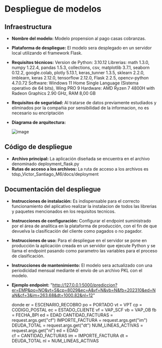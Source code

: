 # Despliegue de modelos

## Infraestructura

- **Nombre del modelo:** Modelo propension al pago casas cobranzas.
- **Plataforma de despliegue:** El modelo sera desplegado en un servidor local utilizando el framework Flask.
- **Requisitos técnicos:** 
	Version de Python: 3.10.12
	Librerias: math 1.3.0, numpy 1.22.4, pandas 1.5.3, collections, csv, matplotlib 3.7.1, seaborn 0.12.2, google.colab, plotly 5.13.1, keras_tunner 1.3.5, sklearn 2.2.0, imblearn, keras 2.12.0, tensorflow 2.12.0, Flask 2.2.5, opencv-python 4.7.0.72
	Software: Windows 11 Home Single Language (Sistema operativo de 64 bits), Wing PRO 9
	Hardware: AMD Ryzen 7 4800H with Radeon Graphics 2.90 GHz, RAM 8,00 GB
- **Requisitos de seguridad:** Al tratarse de datos previamente estudiados y eliminados por la compañia por sensibilidad de la informacion, no es necesario su encriptación
- **Diagrama de arquitectura:**
  
  ![image](https://github.com/socampo737/tdsp_Victor_Santiago_M6/assets/125618328/35f90532-286b-41cd-810c-dd89450c5195)


## Código de despliegue

- **Archivo principal:** La aplicación diseñada se encuentra en el archivo denominado deployment_flask.py
- **Rutas de acceso a los archivos:** La ruta de acceso a los archivos es tdsp_Victor_Santiago_M6/docs/deployment


## Documentación del despliegue

- **Instrucciones de instalación:** Es indispensable para el correcto funcionamiento del aplicativo realizar la instalacion de todos las librerias y paquetes mencionados en los requisitos tecnicos.
- **Instrucciones de configuración:** Configurar el endpoint suministrado por el área de analítica en la plataforma de producción, con el fin de que devuelva la clasificación del cliente como pagados o no pagador.
- **Instrucciones de uso:** Para el despliegue en el servidor se pone en producción la aplicación creada en un servidor que ejecute Python y se llama el endpoint pasando como parametro las variables para el proceso de clasificación.
- **Instrucciones de mantenimiento:** El modelo sera actualizado con una periodicidad mensual mediante el envío de un archivo PKL con el modelo.
- **Ejemplo endpoint:** "http://127.0.0.1:5000/prediccion?er=EMP&po=NO&vt=S&cp=8029&ec=A&vf=N&vb=N&fb=202310&ed=NaN&cf=3&im=263.68&dt=1000.82&nl=12"
    
    donde
    er = ESCENARIO_RECOBRO
    po = PORTADO
    vt = VPT
    cp = CODIGO_POSTAL
    ec = ESTADO_CLIENTE
    vf = VAP_SCF
    vb = VAP_OB
    fb = FECHA_BPI
    ed = EDAD    CANTIDAD_FACTURAS = request.args.get("cf")
    IMPORTE_FACTURA    = request.args.get("im")
    DEUDA_TOTAL = request.args.get("dt")
    NUM_LINEAS_ACTIVAS = request.args.get("nl")
    ed = EDAD    
    cf = CANTIDAD_FACTURAS
    im = IMPORTE_FACTURA
    dt = DEUDA_TOTAL
    nl = NUM_LINEAS_ACTIVAS
